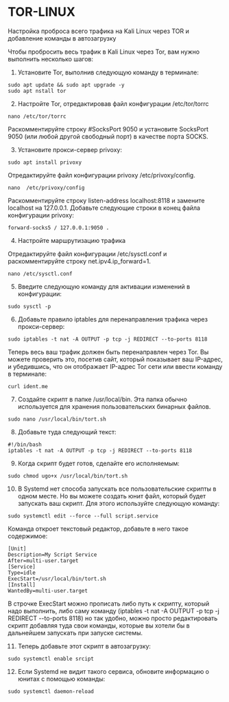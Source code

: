 # TOR-LINUX
Настройка проброса всего трафика на Kali Linux через TOR и добавление команды в автозагрузку

Чтобы пробросить весь трафик в Kali Linux через Tor, вам нужно выполнить несколько шагов:

1. Установите Tor, выполнив следующую команду в терминале:

```
sudo apt update && sudo apt upgrade -y
sudo apt nstall tor
```
2. Настройте Tor, отредактировав файл конфигурации /etc/tor/torrc 

```
nano /etc/tor/torrc
```
Раскомментируйте строку #SocksPort 9050 и установите SocksPort 9050 (или любой другой свободный порт) в качестве порта SOCKS. 

3. Установите прокси-сервер privoxy:

```
sudo apt install privoxy
```
Отредактируйте файл конфигурации privoxy /etc/privoxy/config. 
```
nano  /etc/privoxy/config
```

Раскомментируйте строку listen-address localhost:8118 и замените localhost на 127.0.0.1.
Добавьте следующие строки в конец файла конфигурации privoxy:

```
forward-socks5 / 127.0.0.1:9050 .
```
4. Настройте маршрутизацию трафика

Отредактируйте файл конфигурации /etc/sysctl.conf и раскомментируйте строку net.ipv4.ip_forward=1.
```
nano /etc/sysctl.conf
```
5. Введите следующую команду для активации изменений в конфигурации:

```
sudo sysctl -p
```
6. Добавьте правило iptables для перенаправления трафика через прокси-сервер:
```
sudo iptables -t nat -A OUTPUT -p tcp -j REDIRECT --to-ports 8118
```
Теперь весь ваш трафик должен быть перенаправлен через Tor. Вы можете проверить это, посетив сайт, который показывает ваш IP-адрес, и убедившись, что он отображает IP-адрес Tor сети или ввести команду в терминале:
```
curl ident.me
```
7. Создайте скрипт в папке /usr/local/bin. Эта папка обычно используется для хранения пользовательских бинарных файлов.
```
sudo nano /usr/local/bin/tort.sh
```
8. Добавьте туда следующий текст:
```
#!/bin/bash
iptables -t nat -A OUTPUT -p tcp -j REDIRECT --to-ports 8118
```
9. Когда скрипт будет готов, сделайте его исполняемым:
```
sudo chmod ugo+x /usr/local/bin/tort.sh
```
10. В Systemd нет способа запускать все пользовательские скрипты в одном месте. Но вы можете создать юнит файл, который будет запускать ваш скрипт. Для этого используйте следующую команду:
```
sudo systemctl edit --force --full script.service
```
Команда откроет текстовый редактор, добавьте в него такое содержимое:
```
[Unit]
Description=My Script Service
After=multi-user.target
[Service]
Type=idle
ExecStart=/usr/local/bin/tort.sh
[Install]
WantedBy=multi-user.target
```
В строчке ExecStart можно прописать либо путь к скрипту, который надо выполнить, либо саму команду (iptables -t nat -A OUTPUT -p tcp -j REDIRECT --to-ports 8118) но так удобно, можно просто редактировать скрипт добавляя туда свои команды, которые вы хотели бы в дальнейшем запускать при запуске системы.

11. Теперь добавьте этот скрипт в автозагрузку:
```
sudo systemctl enable srcipt
```
12. Если Systemd не видит такого сервиса, обновите информацию о юнитах с помощью команды:
```
sudo systemctl daemon-reload
```





